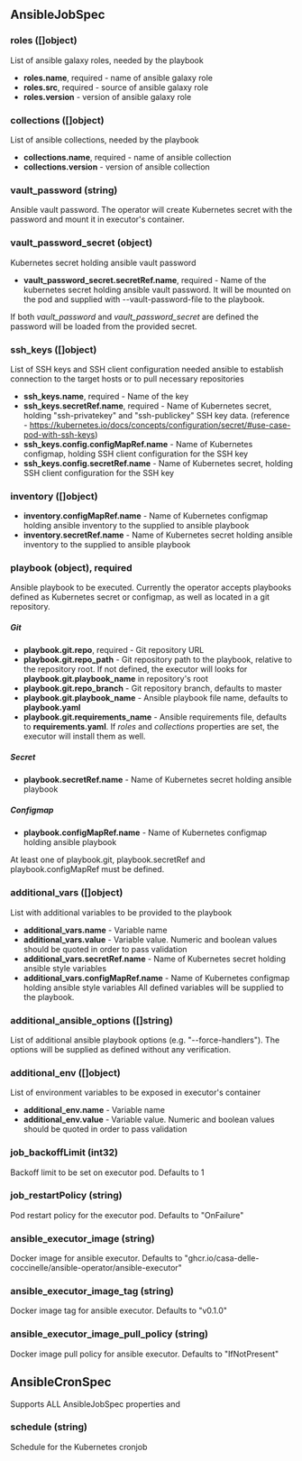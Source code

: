 ## AnsibleJobSpec
### roles ([]object)
List of ansible galaxy roles, needed by the playbook
- **roles.name**, required - name of ansible galaxy role
- **roles.src**, required - source of ansible galaxy role
- **roles.version** - version of ansible galaxy role
### collections ([]object)
List of ansible collections, needed by the playbook
- **collections.name**, required - name of ansible collection
- **collections.version** - version of ansible collection
### vault_password (string)
Ansible vault password. The operator will create Kubernetes secret with the password and mount it in executor's container.
### vault_password_secret (object)
Kubernetes secret holding ansible vault password
- **vault_password_secret.secretRef.name**, required - Name of the kubernetes secret holding ansible vault password. It will be mounted on the pod and supplied with --vault-password-file to the playbook.

If both *vault_password* and *vault_password_secret* are defined the password will be loaded from the provided secret.
### ssh_keys ([]object)
List of SSH keys and SSH client configuration needed ansible to establish connection to the target hosts or to pull necessary repositories
- **ssh_keys.name**, required - Name of the key
- **ssh_keys.secretRef.name**, required - Name of Kubernetes secret, holding "ssh-privatekey" and "ssh-publickey" SSH key data. (reference - https://kubernetes.io/docs/concepts/configuration/secret/#use-case-pod-with-ssh-keys)
- **ssh_keys.config.configMapRef.name** - Name of Kubernetes configmap, holding SSH client configuration for the SSH key
- **ssh_keys.config.secretRef.name** - Name of Kubernetes secret, holding SSH client configuration for the SSH key
### inventory ([]object)
- **inventory.configMapRef.name** - Name of Kubernetes configmap holding ansible inventory to the supplied to ansible playbook
- **inventory.secretRef.name** - Name of Kubernetes secret holding ansible inventory to the supplied to ansible playbook
### playbook (object), required
Ansible playbook to be executed. Currently the operator accepts playbooks defined as Kubernetes secret or configmap, as well as located in a git repository.
##### Git
- **playbook.git.repo**, required - Git repository URL
- **playbook.git.repo_path** - Git repository path to the playbook, relative to the repository root. If not defined, the executor will looks for **playbook.git.playbook_name** in repository's root
- **playbook.git.repo_branch** - Git repository branch, defaults to master
- **playbook.git.playbook_name** - Ansible playbook file name, defaults to **playbook.yaml**
- **playbook.git.requirements_name** - Ansible requirements file, defaults to **requirements.yaml**. If *roles* and *collections* properties are set, the executor will install them as well.
##### Secret
- **playbook.secretRef.name** - Name of Kubernetes secret holding ansible playbook
##### Configmap
- **playbook.configMapRef.name** - Name of Kubernetes configmap holding ansible playbook

At least one of playbook.git, playbook.secretRef and playbook.configMapRef must be defined.
### additional_vars ([]object)
List with additional variables to be provided to the playbook
- **additional_vars.name** - Variable name
- **additional_vars.value** - Variable value. Numeric and boolean values should be quoted in order to pass validation
- **additional_vars.secretRef.name** - Name of Kubernetes secret holding ansible style variables
- **additional_vars.configMapRef.name** - Name of Kubernetes configmap holding ansible style variables
All defined variables will be supplied to the playbook.
### additional_ansible_options ([]string)
List of additional ansible playbook options (e.g. "--force-handlers"). The options will be supplied as defined without any verification.
### additional_env ([]object)
List of environment variables to be exposed in executor's container
- **additional_env.name** - Variable name
- **additional_env.value** - Variable value. Numeric and boolean values should be quoted in order to pass validation
### job_backoffLimit (int32)
Backoff limit to be set on executor pod. Defaults to 1
### job_restartPolicy (string)
Pod restart policy for the executor pod. Defaults to "OnFailure"
### ansible_executor_image (string)
Docker image for ansible executor. Defaults to "ghcr.io/casa-delle-coccinelle/ansible-operator/ansible-executor"
### ansible_executor_image_tag (string)
Docker image tag for ansible executor. Defaults to "v0.1.0"
### ansible_executor_image_pull_policy (string)
Docker image pull policy for ansible executor. Defaults to "IfNotPresent"

## AnsibleCronSpec
Supports ALL AnsibleJobSpec properties and
### schedule (string)
Schedule for the Kubernetes cronjob
